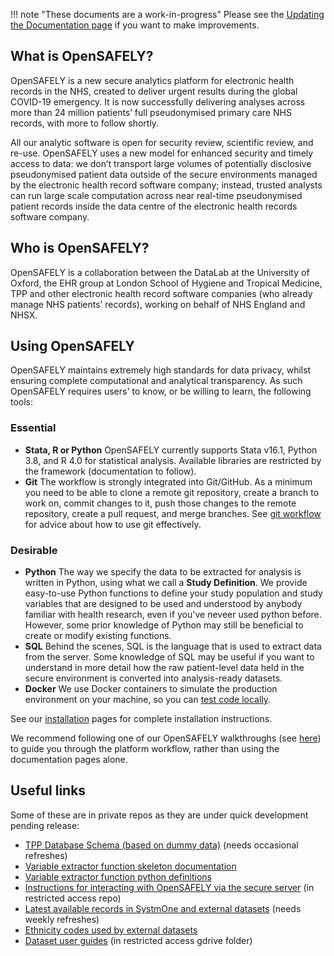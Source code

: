 !!! note "These documents are a work-in-progress"
    Please see the [Updating the Documentation page](requests-documentation.md) if you want to make improvements.

## What is OpenSAFELY?

OpenSAFELY is a new secure analytics platform for electronic health records in the NHS, created to deliver urgent results during the global COVID-19 emergency.
It is now successfully delivering analyses across more than 24 million patients’ full pseudonymised primary care NHS records, with more to follow shortly.

All our analytic software is open for security review, scientific review, and re-use.
OpenSAFELY uses a new model for enhanced security and timely access to data:
we don’t transport large volumes of potentially disclosive pseudonymised patient data outside of the secure environments managed by the electronic health record software company;
instead, trusted analysts can run large scale computation across near real-time pseudonymised patient records inside the data centre of the electronic health records software company.

## Who is OpenSAFELY?

OpenSAFELY is a collaboration between the DataLab at the University of Oxford, the EHR group at London School of Hygiene and Tropical Medicine, TPP and other electronic health record software companies (who already manage NHS patients’ records), working on behalf of NHS England and NHSX.

## Using OpenSAFELY

OpenSAFELY maintains extremely high standards for data privacy, whilst ensuring complete computational and analytical transparency.
As such OpenSAFELY requires users' to know, or be willing to learn, the following tools:

### Essential

- **Stata, R or Python**
  OpenSAFELY currently supports Stata v16.1, Python 3.8, and R 4.0 for statistical analysis.
  Available libraries are restricted by the framework (documentation to follow).
- **Git**
The workflow is strongly integrated into Git/GitHub.
As a minimum you need to be able to clone a remote git repository, create a branch to work on, commit changes to it, push those changes to the remote repository, create a pull request, and merge branches.
See [git workflow](git-workflow.md) for advice about how to use git effectively.
<!--We provide a simple tutorial for navigating the OpenSAFELY workflow.-->

### Desirable

- **Python**
  The way we specify the data to be extracted for analysis is written in Python, using what we call a **Study Definition**.
  We provide easy-to-use Python functions to define your study population and study variables that are designed to be used and understood by anybody familiar with health research, even if you've neveer used python before.
  However, some prior knowledge of Python may still be beneficial to create or modify existing functions.
- **SQL**
  Behind the scenes, SQL is the language that is used to extract data from the server.
  Some knowledge of SQL may be useful if you want to understand in more detail how the raw patient-level data held in the secure environment is converted into analysis-ready datasets.
- **Docker**
  We use Docker containers to simulate the production environment on your machine, so you can [test code locally](pipelines.md).

See our [installation](install-intro.md) pages for complete installation instructions.

We recommend following one of our OpenSAFELY walkthroughs (see [here](https://github.com/opensafely/os-demo-research#opensafely-demo-materials)) to guide you through the platform workflow, rather than using the documentation pages alone.

## Useful links

Some of these are in private repos as they are under quick development pending release:

- [TPP Database Schema (based on dummy data)](https://github.com/opensafely/tpp-sql-notebook/blob/master/notebooks/tpp-schema.ipynb) (needs occasional refreshes)
- [Variable extractor function skeleton documentation](https://github.com/opensafely/cohort-extractor/blob/master/cohortextractor/patients.py)
- [Variable extractor function python definitions](https://github.com/opensafely/cohort-extractor/blob/master/cohortextractor/tpp_backend.py)
- [Instructions for interacting with OpenSAFELY via the secure server](https://github.com/opensafely/server-instructions/blob/master/docs/Server-side%20how-to.md) (in restricted access repo)
- [Latest available records in SystmOne and external datasets](https://github.com/opensafely/rapid-reports/blob/master/notebooks/latest-dates.ipynb) (needs weekly refreshes)
- [Ethnicity codes used by external datasets](https://github.com/opensafely/rapid-reports/blob/master/notebooks/ethnicity-codes.ipynb)
- [Dataset user guides](https://docs.google.com/document/d/1EzaRTiapjxxbj10wjN5iYjXbeyHMEErOoaV0tH6Mv1c/) (in restricted access gdrive folder)
